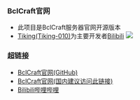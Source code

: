 ### BclCraft官网

- 此项目是BclCraft服务器官网开源版本
- [Tiking(Tiking-010)](https://github.com/Tiking-919/)为主要开发者[Bilibili](https://space.bilibili.com/432065554)
![](https://s1.imagehub.cc/images/2024/02/04/fc21a5262cecec005d2ced1a80b2160e.md.png)
### 超链接
- [BclCraft官网(GitHub)](https://bclcraft.github.io)
- [BclCraft官网(国内建议访问此链接)](http://47.102.114.136/)
- [Bilibili哔哩哔哩](https://space.bilibili.com/594581297)
